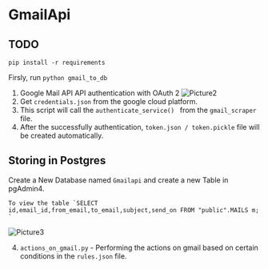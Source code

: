 # GmailApi
## TODO
  `pip install -r requirements`


   Firsly, run `python gmail_to_db`
   1. Google Mail API API authentication with OAuth 2
    ![Picture2](https://user-images.githubusercontent.com/72887609/236460390-fa7ae6d1-184d-4ff5-af39-2dd5a4779e58.png)
   2. Get `credentials.json` from the google cloud platform.
   3. This script will call the `authenticate_service() ` from the `gmail_scraper` file.
   4. After the successfully authentication, `token.json / token.pickle` file will be created automatically.
   
   ## Storing in Postgres
   Create a New Database named `Gmailapi` and create a new Table in pgAdmin4.
          
    To view the table `SELECT id,email_id,from_email,to_email,subject,send_on FROM "public".MAILS m; `
  
  ![Picture3](https://user-images.githubusercontent.com/72887609/236476090-2595c267-301f-4192-b02f-3574507a75dd.png)


4. ` actions_on_gmail.py ` - Performing the actions on gmail based on certain conditions in the `rules.json` file.

